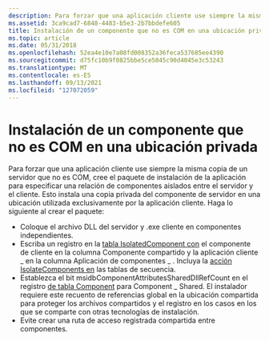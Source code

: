 ```yaml
---
description: Para forzar que una aplicación cliente use siempre la misma copia de un servidor que no es COM, cree el paquete de instalación de la aplicación para especificar una relación de componentes aislados entre el servidor y el cliente.
ms.assetid: 3ca9cad7-6848-4483-b5e3-2b7bbdefe605
title: Instalación de un componente que no es COM en una ubicación privada
ms.topic: article
ms.date: 05/31/2018
ms.openlocfilehash: 52ea4e10e7a08fd008352a36feca537685ee4390
ms.sourcegitcommit: d75fc10b9f0825bbe5ce5045c90d4045e3c53243
ms.translationtype: MT
ms.contentlocale: es-ES
ms.lasthandoff: 09/13/2021
ms.locfileid: "127072059"
---
```

# <a name="installing-a-non-com-component-to-a-private-location"></a>Instalación de un componente que no es COM en una ubicación privada

Para forzar que una aplicación cliente use siempre la misma copia de un servidor [](isolated-components.md) que no es COM, cree el paquete de instalación de la aplicación para especificar una relación de componentes aislados entre el servidor y el cliente. Esto instala una copia privada del componente de servidor en una ubicación utilizada exclusivamente por la aplicación cliente. Haga lo siguiente al crear el paquete:

-   Coloque el archivo DLL del servidor y .exe cliente en componentes independientes.
-   Escriba un registro en la [tabla IsolatedComponent con](isolatedcomponent-table.md) el componente de cliente en la columna Componente compartido y la aplicación cliente \_ en la columna Aplicación de componentes \_ . Incluya la [acción IsolateComponents en](isolatecomponents-action.md) las tablas de secuencia.
-   Establezca el bit msidbComponentAttributesSharedDllRefCount en el registro [de tabla Component](component-table.md) para Component \_ Shared. El instalador requiere este recuento de referencias global en la ubicación compartida para proteger los archivos compartidos y el registro en los casos en los que se comparte con otras tecnologías de instalación.
-   Evite crear una ruta de acceso registrada compartida entre componentes.

 

 



